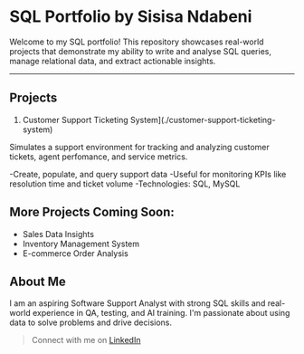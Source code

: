 # SQL Portfolio by Sisisa Ndabeni

Welcome to my SQL portfolio! This repository showcases real-world projects that demonstrate my ability to write and analyse SQL queries, manage relational data, and extract actionable insights.

---

## Projects

1. Customer Support Ticketing System](./customer-support-ticketing-system)

Simulates a support environment for tracking and analyzing customer tickets, agent perfomance, and service metrics.

-Create, populate, and query support data
-Useful for monitoring KPIs like resolution time and ticket volume
-Technologies: SQL, MySQL

## More Projects Coming Soon:

- Sales Data Insights
- Inventory Management System
- E-commerce Order Analysis

## About Me
I am an aspiring Software Support Analyst with strong SQL skills and real-world experience in QA, testing, and AI training. I'm passionate about using data to solve problems and drive decisions.

> Connect with me on [LinkedIn](www.linkedin.com/in/sisisa-ndabeni-a08742214)

